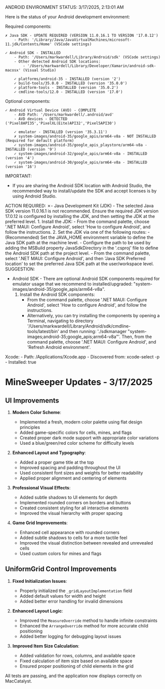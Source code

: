 ANDROID ENVIRONMENT STATUS: 3/17/2025, 2:13:01 AM
 
Here is the status of your Android development environment:
 
Required components:
 
	✗ Java SDK - UPDATE REQUIRED (VERSION 11.0.16.1 TO VERSION '17.0.12')
		- Path: '/Library/Java/JavaVirtualMachines/microsoft-11.jdk/Contents/Home' (VSCode settings)

	✓ Android SDK - INSTALLED
		- Path: '/Users/markwardell/Library/Android/sdk' (VSCode settings)
		- Other detected Android SDK locations:
			- '/Users/markwardell/Library/Developer/Xamarin/android-sdk-macosx' (Visual Studio)
 
		✓ platforms/android-35 - INSTALLED (version '2')
		✓ build-tools/35.0.0 - INSTALLED (version '35.0.0')
		✓ platform-tools - INSTALLED (version '35.0.2')
		✓ cmdline-tools/12.0 - INSTALLED (version '17.0')
 
Optional components:
 
	✓ Android Virtual Device (AVD) - COMPLETE
		- AVD Path: '/Users/markwardell/.android/avd'
		- AVD devices - DETECTED ('Pixel8API35','PixelXL(Eite)API32','Pixel5API30')
 
		✓ emulator - INSTALLED (version '35.3.11')
		✗ system-images/android-35/google_apis/arm64-v8a - NOT INSTALLED (Required for default platform)
		✓ system-images/android-35/google_apis_playstore/arm64-v8a - INSTALLED (version '9')
		✓ system-images/android-32/google_apis/arm64-v8a - INSTALLED (version '4')
		✓ system-images/android-30/google_apis/arm64-v8a - INSTALLED (version '16')
 
IMPORTANT:
- If you are sharing the Android SDK location with Android Studio, the recommended way to install/update the SDK and accept licenses is by using Android Studio.
 
ACTION REQUIRED:
✗- Java Development Kit (JDK) - The selected Java SDK version 11.0.16.1 is not recommended. Ensure the required JDK version 17.0.12 is configured by installing the JDK, and then setting the JDK at the preferred level.
	1. Install the JDK:
		- From the command palette, choose '.NET MAUI: Configure Android', select 'How to configure Android', and follow the instructions.
	2. Set the JDK via one of the following routes:
		- (Recommended) Set the JAVA_HOME environment variable to define the Java SDK path at the machine level.
		- Configure the path to be used by adding the MSBuild property JavaSdkDirectory in the '.csproj' file to define the Android SDK path at the project level.
		- From the command palette, select '.NET MAUI: Configure Android', and then 'Java SDK Preferred location' to set the preferred Java SDK path at the user/workspace level.
SUGGESTION:
- Android SDK - There are optional Android SDK components required for emulator usage that we recommend to installed/upgraded: "system-images/android-35/google_apis/arm64-v8a".
	1. Install the Android SDK components:
		- From the command palette, choose '.NET MAUI: Configure Android', select 'How to configure Android', and follow the instructions.
		- Alternatively, you can try installing the components by opening a Terminal, navigating to directory '/Users/markwardell/Library/Android/sdk/cmdline-tools/latest/bin' and then running: './sdkmanager "system-images;android-35;google_apis;arm64-v8a"'. Then, from the command palette, choose '.NET MAUI: Configure Android', and 'Refresh Android environment'.
 
Xcode:
	- Path: /Applications/Xcode.app
	- Discovered from: xcode-select -p
	- Installed: true

# MineSweeper Updates - 3/17/2025

## UI Improvements

1. **Modern Color Scheme**:
   - Implemented a fresh, modern color palette using flat design principles
   - Added game-specific colors for cells, mines, and flags
   - Created proper dark mode support with appropriate color variations
   - Used a blue/green/red color scheme for difficulty levels

2. **Enhanced Layout and Typography**:
   - Added a proper game title at the top
   - Improved spacing and padding throughout the UI
   - Used consistent font sizes and weights for better readability
   - Applied proper alignment and centering of elements

3. **Professional Visual Effects**:
   - Added subtle shadows to UI elements for depth
   - Implemented rounded corners on borders and buttons
   - Created consistent styling for all interactive elements
   - Improved the visual hierarchy with proper spacing

4. **Game Grid Improvements**:
   - Enhanced cell appearance with rounded corners
   - Added subtle shadows to cells for a more tactile feel
   - Improved the visual distinction between revealed and unrevealed cells
   - Used custom colors for mines and flags

## UniformGrid Control Improvements

1. **Fixed Initialization Issues**:
   - Properly initialized the `_gridLayoutImplementation` field
   - Added default values for width and height
   - Added better error handling for invalid dimensions

2. **Enhanced Layout Logic**:
   - Improved the `MeasureOverride` method to handle infinite constraints
   - Enhanced the `ArrangeOverride` method for more accurate child positioning
   - Added better logging for debugging layout issues

3. **Improved Item Size Calculation**:
   - Added validation for rows, columns, and available space
   - Fixed calculation of item size based on available space
   - Ensured proper positioning of child elements in the grid

All tests are passing, and the application now displays correctly on MacCatalyst.
